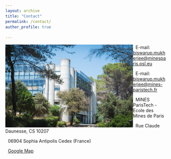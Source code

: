 ```yaml
---
layout: archive
title: "Contact"
permalink: /contact/ 
author_profile: true

---
```

<img align="left" width="400" height="260" src="/_pages/236058291_10159463621814084_9058841322974235832_n.jpg">

&nbsp; E-mail: biswarup.mukherjee@minesparis.psl.eu 


&nbsp; E-mail: biswarup.mukherjee@mines-paristech.fr


&nbsp; MINES ParisTech - Ecole des Mines de Paris

&nbsp; Rue Claude Daunesse, CS 10207

&nbsp; 06904 Sophia Antipolis Cedex (France)

&nbsp; [Google Map](https://www.google.fr/maps/place/MINES+ParisTech+-+Centre+PERS%C3%89E/@43.6151889,7.0504873,17z/data=!3m1!4b1!4m5!3m4!1s0x12cc2b011fac1eab:0xa933caeff1caebda!8m2!3d43.615185!4d7.052676?hl=fr) 
